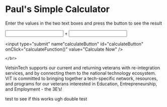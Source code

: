 <!DOCTYPE html>
<html>
<head>
  <meta charset="utf-8">
  <meta name="viewport" content="width=device-width">
  <title>VetsinTech Web Dev Pre-Work Task </title>
</head>
  
  <script>
    //This is a comment
    function calculateFunction(){
      //Get value from first textBox
      var a = document.getElementById("input1id").value;
      
      //Get value from second text box
      var b = document.getElementById("input2id").value;
      
      //Add those two values
      var sum = parseFloat(a) + parseFloat(b);
      
      //Print the result to the page
      document.write(sum);
    }
    
    
    
  </script>
  
  <body>
  
  <h1> Paul's Simple Calculator </h1>
  
  <p> Enter the values in the two text boxes and press the button to see the result </p>
  
  <input type="text" name="input1" id="input1id" />
  +
  <input type="text" name="input2" id="input2id" />
  
  <input type="submit" name"calculateButton" id="calculateButton" 
         onClick="calculateFunction()" value="Calculate Now" />
  
    </br>
  
  <p>  VetsinTech supports our current and returning veterans with re-integration services, and by connecting them to the national technology ecosystem. ViT is committed to bringing together a tech-specific network, resources, and programs for our veterans interested in Education, Entrepreneurship, and Employment - the 3E’s! </p>


</body>
</html>
test to see if this works
ugh double test 
